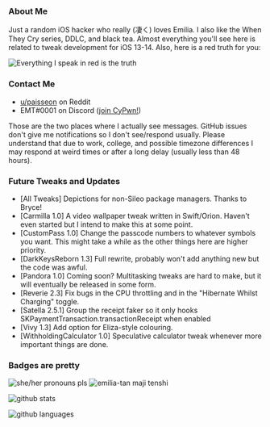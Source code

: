 ### About Me
Just a random iOS hacker who really (凄く) loves Emilia. I also like the When They Cry series, DDLC, and black tea. Almost everything you'll see here is related to tweak development for iOS 13-14. Also, here is a red truth for you:

![Everything I speak in red is the truth](https://lingtalfi.com/services/pngtext?color=cc0000&size=12&text=All%20my%20tweaks%20will%20have%20many%20bugs,%20with%20certainty.)

### Contact Me
- [u/paisseon](https://reddit.com/u/paisseon) on Reddit
- EMT#0001 on Discord ([join CyPwn!](https://discord.gg/cZ2gBRZvwW))

Those are the two places where I actually see messages. GitHub issues don't give me notifications so I don't see/respond usually. Please understand that due to work, college, and possible timezone differences I may respond at weird times or after a long delay (usually less than 48 hours).

### Future Tweaks and Updates
- \[All Tweaks] Depictions for non-Sileo package managers. Thanks to Bryce!
- \[Carmilla 1.0] A video wallpaper tweak written in Swift/Orion. Haven't even started but I intend to make this at some point.
- \[CustomPass 1.0] Change the passcode numbers to whatever symbols you want. This might take a while as the other things here are higher priority.
- \[DarkKeysReborn 1.3] Full rewrite, probably won't add anything new but the code was awful.
- \[Pandora 1.0] Coming soon? Multitasking tweaks are hard to make, but it will eventually be released in some form.
- \[Reverie 2.3] Fix bugs in the CPU throttling and in the "Hibernate Whilst Charging" toggle.
- \[Satella 2.5.1] Group the receipt faker so it only hooks SKPaymentTransaction.transactionReceipt when enabled
- \[Vivy 1.3] Add option for Eliza-style colouring.
- \[WithholdingCalculator 1.0] Speculative calculator tweak whenever more important things are done.

### Badges are pretty
![she/her pronouns pls](https://img.shields.io/badge/pronouns-she%2Fher-e91f63)
![emilia-tan maji tenshi](https://img.shields.io/badge/waifu-emilia-%234a00cc)

![github stats](https://github-readme-stats.vercel.app/api?username=paisseon&show_icons=true&count_private=true&theme=dark&hide_title=true)

![github languages](https://github-readme-stats.vercel.app/api/top-langs/?username=paisseon&theme=dark&layout=compact&hide_title=true)
